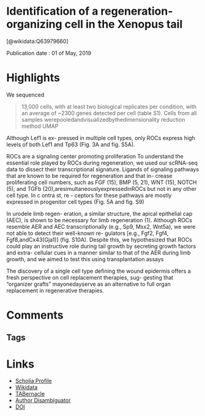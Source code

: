 
Identification of a regeneration-organizing cell in the Xenopus tail
====================================================================
  
  [@wikidata:Q63979660]  
  
Publication date : 01 of May, 2019  

# Highlights


We sequenced
>13,000 cells, with at least two biological replicates
per condition, with an average of ~2300 genes
detected per cell (table S1). Cells from all samples
werepooledandvisualizedbythedimensionality
reduction method UMAP 

Although Lef1 is ex-
pressed in multiple cell types, only ROCs express
high levels of both Lef1 and Tp63 (Fig. 3A and fig.
S5A). 

ROCs are a signaling center
promoting proliferation
To understand the essential role played by ROCs
during regeneration, we used our scRNA-seq
data to dissect their transcriptional signature.
Ligands of signaling pathways that are known
to be required for regeneration and that in-
crease proliferating cell numbers, such as FGF
(15), BMP (5, 21), WNT (15), NOTCH (5), and
TGFb (20),aresimultaneouslyexpressedinROCs
but not in any other cell type. In c ontra st, re -
ceptors for these pathways are mostly expressed
in progenitor cell types (Fig. 5A and fig. S9)


In urodele limb regen-
eration, a similar structure, the apical epithelial
cap (AEC), is shown to be necessary for limb
regeneration (1). Although ROCs resemble AER
and AEC transcriptionally (e.g., Sp9, Msx2, Wnt5a),
we were not able to detect their well-known re-
gulators [e.g., Fgf2, Fgf4, Fgf8,andCx43(Gja1)]
(fig. S10A). Despite this, we hypothesized that
ROCs could play an instructive role during tail
growth by secreting growth factors and extra-
cellular cues in a manner similar to that of the
AER during limb growth, and we aimed to test
this using transplantation assays

The discovery of a single cell
type defining the wound epidermis offers a fresh
perspective on cell replacement therapies, sug-
gesting that “organizer grafts” mayonedayserve
as an alternative to full organ replacement in
regenerative therapies.
# Comments

## Tags

# Links
  
 * [Scholia Profile](https://scholia.toolforge.org/work/Q63979660)  
 * [Wikidata](https://www.wikidata.org/wiki/Q63979660)  
 * [TABernacle](https://tabernacle.toolforge.org/?#/tab/manual/Q63979660/P921%3BP4510)  
 * [Author Disambiguator](https://author-disambiguator.toolforge.org/work_item_oauth.php?id=Q63979660&batch_id=&match=1&author_list_id=&doit=Get+author+links+for+work)  
 * [DOI](https://doi.org/10.1126/SCIENCE.AAV9996)  
